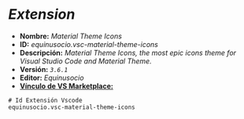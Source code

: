 <!-- Autor: Daniel Benjamin Perez Morales -->
<!-- GitHub: https://github.com/DanielPerezMoralesDev13 -->
<!-- Correo electrónico: danielperezdev@proton.me -->

# ***Extension***

- **Nombre:** *Material Theme Icons*
- **ID:** *equinusocio.vsc-material-theme-icons*
- **Descripción:** *Material Theme Icons, the most epic icons theme for Visual Studio Code and Material Theme.*
- **Versión:** *`3.6.1`*
- **Editor:** *Equinusocio*
- **[Vínculo de VS Marketplace:](https://marketplace.visualstudio.com/items?itemName=Equinusocio.vsc-material-theme-icons "https://marketplace.visualstudio.com/items?itemName=Equinusocio.vsc-material-theme-icons")**

```plaintext
# Id Extensión Vscode
equinusocio.vsc-material-theme-icons
```
